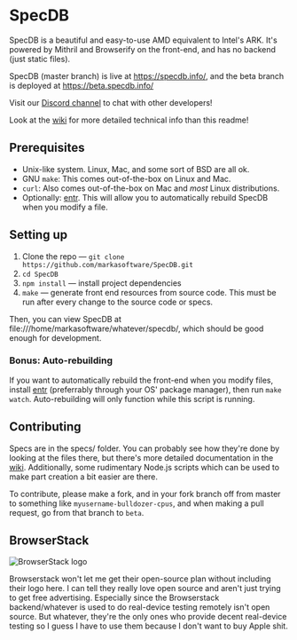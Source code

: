 # SpecDB

SpecDB is a beautiful and easy-to-use AMD equivalent to Intel's ARK. It's powered by Mithril and Browserify on the front-end, and has no backend (just static files).

SpecDB (master branch) is live at https://specdb.info/, and the beta branch is deployed at https://beta.specdb.info/

Visit our [Discord channel](https://discord.gg/xfVHZAb) to chat with other developers!

Look at the [wiki](https://github.com/markasoftware/SpecDB/wiki) for more detailed technical info than this readme!

## Prerequisites

* Unix-like system. Linux, Mac, and some sort of BSD are all ok.
* GNU `make`: This comes out-of-the-box on Linux and Mac.
* `curl`: Also comes out-of-the-box on Mac and *most* Linux distributions.
* Optionally: [entr](https://bitbucket.org/eradman/entr). This will allow you to automatically rebuild SpecDB when you modify a file.

## Setting up

1. Clone the repo — `git clone https://github.com/markasoftware/SpecDB.git`
1. `cd SpecDB`
1. `npm install` — install project dependencies
1. `make` — generate front end resources from source code. This must be run after every change to the source code or specs.

Then, you can view SpecDB at file:///home/markasoftware/whatever/specdb/, which should be good enough for development.

### Bonus: Auto-rebuilding

If you want to automatically rebuild the front-end when you modify files, install [entr](https://bitbucket.org/eradman/entr) (preferrably through your OS' package manager), then run `make watch`. Auto-rebuilding will only function while this script is running.

## Contributing

Specs are in the specs/ folder. You can probably see how they're done by looking at the files there, but there's more detailed documentation in the [wiki](https://github.com/markasoftware/SpecDB/wiki). Additionally, some rudimentary Node.js scripts which can be used to make part creation a bit easier are there.

To contribute, please make a fork, and in your fork branch off from master to something like `myusername-bulldozer-cpus`, and when making a pull request, go from that branch to `beta`.

## BrowserStack

![BrowserStack logo](https://www.browserstack.com/images/layout/browserstack-logo-600x315.png)

Browserstack won't let me get their open-source plan without including their logo here. I can tell they really love open source and aren't just trying to get free advertising. Especially since the Browserstack backend/whatever is used to do real-device testing remotely isn't open source. But whatever, they're the only ones who provide decent real-device testing so I guess I have to use them because I don't want to buy Apple shit.
